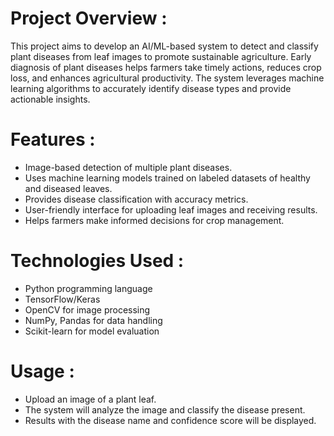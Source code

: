 # Project Overview : 
This project aims to develop an AI/ML-based system to detect and classify plant diseases from leaf images to promote sustainable agriculture. Early diagnosis of plant diseases helps farmers take timely actions, reduces crop loss, and enhances agricultural productivity. The system leverages machine learning algorithms to accurately identify disease types and provide actionable insights.

# Features :
- Image-based detection of multiple plant diseases.
- Uses machine learning models trained on labeled datasets of healthy and diseased leaves.
- Provides disease classification with accuracy metrics.
- User-friendly interface for uploading leaf images and receiving results.
- Helps farmers make informed decisions for crop management.

# Technologies Used :
- Python programming language
- TensorFlow/Keras
- OpenCV for image processing
- NumPy, Pandas for data handling
- Scikit-learn for model evaluation

# Usage :
- Upload an image of a plant leaf.
- The system will analyze the image and classify the disease present.
- Results with the disease name and confidence score will be displayed.
